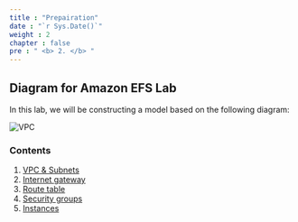 ```yaml
---
title : "Prepairation"
date : "`r Sys.Date()`"
weight : 2
chapter : false
pre : " <b> 2. </b> "
---
```


## Diagram for Amazon EFS Lab

In this lab, we will be constructing a model based on the following diagram:

![VPC][2]


### Contents

1. [VPC & Subnets](2.1-vpcsubnets/)
2. [Internet gateway](2.2-internetgateway/)
3. [Route table](2.3-routetable/)
4. [Security groups](2.4-securitygroups/)
5. [Instances](2.5-instances/)

[2]: /secu/images/2/efs-diagram.png?featherlight=false&width=90pc